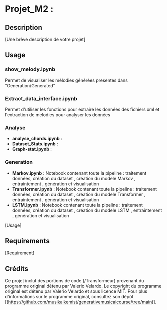 # Projet_M2 : 

## Description
  [Une brève description de votre projet]
## Usage
  ### show_melody.ipynb
  Permet de visualiser les mélodies générées presentes dans "Generation/Generated"
  ### Extract_data_interface.ipynb
  Permet d'utiliser les fonctions pour extraire les données des fichiers xml et l'extraction de melodies pour analyser les données
  ### Analyse
  * **analyse_chords.ipynb**  : 
  * **Dataset_Stats.ipynb** : 
  * **Graph-stat.ipynb** : 
  ### Generation
  * **Markov.ipynb**  : Notebook contenant toute la pipeline : traitement données, création du dataset , création du modele Markov , entraintement , génération et visualisation
  * **Transformer.ipynb** : Notebook contenant toute la pipeline : traitement données, création du dataset , création du modele Transformer , entraintement , génération et visualisation
  * **LSTM.ipynb** : Notebook contenant toute la pipeline : traitement données, création du dataset , création du modele LSTM , entraintement , génération et visualisation
  
  
  [Usage]
## Requirements
  [Requirement]

## Crédits
Ce projet inclut des portions de code (/Transformeur) provenant du programme original détenu par Valerio Velardo. Le copyright du programme original est détenu par Valerio Velardo et sous licence MIT. Pour plus d'informations sur le programme original, consultez son dépôt [(https://github.com/musikalkemist/generativemusicaicourse/tree/main)].

